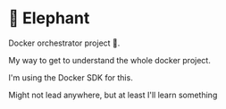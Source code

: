 # 🐘 Elephant
Docker orchestrator project 🐘.

My way to get to understand the whole docker project.

I'm using the Docker SDK for this. 

Might not lead anywhere, but at least I'll learn something


